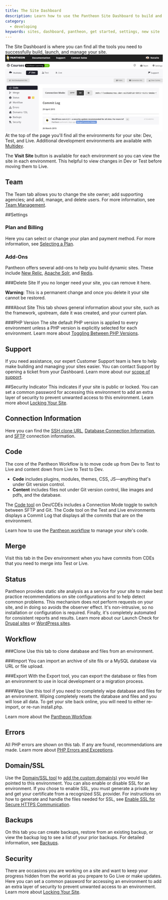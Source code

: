 ```yaml
---
title: The Site Dashboard
description: Learn how to use the Pantheon Site Dashboard to build and manage your sites.
category:
  - developing
keywords: sites, dashboard, pantheon, get started, settings, new site
---
```


The Site Dashboard is where you can find all the tools you need to successfully build, launch, and manage your site.
![Site Dashboard](/source/docs/assets/images/site-dashboard-image.png)
At the top of the page you'll find all the environments for your site: Dev, Test, and Live. Additional development environments are available with [Multidev](/docs/articles/sites/multidev/).

The **Visit Site** button is available for each environment so you can view the site in each environment. This helpful to view changes in Dev or Test before moving them to Live.

## Team
The Team tab allows you to change the site owner; add supporting agencies; and add, manage, and delete users. For more information, see [Team Management](/docs/articles/sites/team-management/).

##Settings
### Plan and Billing
Here you can select or change your plan and payment method. For more information, see [Selecting a Plan](/docs/articles/sites/settings/selecting-a-plan/).

### Add-Ons
Pantheon offers several add-ons to help you build dynamic sites. These include [New Relic](/docs/articles/sites/newrelic/new-relic-performance-analysis/), [Apache Solr](/docs/articles/sites/apache-solr/), and [Redis](/docs/articles/sites/redis-as-a-caching-backend/).

###Delete Site
If you no longer need your site, you can remove it here.
<div class="alert alert-danger" role="alert">
<strong>Warning</strong>: This is a permanent change and once you delete it your site cannot be restored.</div>

###About Site
This tab shows general information about your site, such as the framework, upstream, date it was created, and your current plan.

###PHP Version
The site default PHP version is applied to every environment unless a PHP version is explicitly selected for each environment. Learn more about [Toggling Between PHP Versions](/docs/articles/sites/settings/toggling-between-php-versions/).

## Support
If you need assistance, our expert Customer Support team is here to help make building and managing your sites easier. You can contact Support by opening a ticket from your Dashboard. Learn more about our [scope of support](/docs/articles/scope-of-support/).

##Security Indicator
This indicates if your site is public or locked. You can set a common password for accessing this environment to add an extra layer of security to prevent unwanted access to this environment. Learn more about [Locking Your Site](/docs/articles/sites/security/locking-your-site/).

## Connection Information
Here you can find the [SSH clone URL](/docs/articles/local/starting-with-git/), [Database Connection Information](/docs/articles/local/accessing-mysql-databases/), and [SFTP](/docs/articles/sites/code/developing-directly-with-sftp-mode/) connection information.

## Code
The core of the Pantheon Workflow is to move code up from Dev to Test to Live and content down from Live to Test to Dev.

- **Code** includes plugins, modules, themes, CSS, JS—anything that's under Git version control.
- **Content** includes files not under Git version control, like images and pdfs, and the database.  

The [Code tool](/docs/articles/sites/code) on Dev/CDEs includes a Connection Mode toggle to switch between SFTP and Git. The Code tool on the Test and Live environments displays a Commit Log that displays all the commits that are on the environment.

Learn how to use the [Pantheon workflow](/docs/articles/sites/code/using-the-pantheon-workflow/) to manage your site's code.

## Merge
Visit this tab in the Dev environment when you have commits from CDEs that you need to merge into Test or Live.

## Status
Pantheon provides static site analysis as a service for your site to make best practice recommendations on site configurations and to help detect common problems. This mechanism does not perform requests on your site, and in doing so avoids the observer effect. It's non-intrusive, so no installation or configuration is required. Finally, it's completely automated for consistent reports and results. Learn more about our Launch Check for
[Drupal sites](/docs/articles/drupal/launch-check-drupal-performance-and-configuration-analysis/) or [WordPress sites](/docs/articles/wordpress/launch-check-wordpress-performance-and-configuration-analysis/).

## Workflow
###Clone
Use this tab to clone database and files from an environment.

###Import
You can import an archive of site fils or a MySQL database via URL or file upload.

###Export
With the Export tool, you can export the database or files from an environment to use in local development or a migration process.

###Wipe
Use this tool if you need to completely wipe database and files for an environment. Wiping completely resets the database and files and you will lose all data. To get your site back online, you will need to either re-import, or re-run install.php.

Learn more about the [Pantheon Workflow](https://pantheon.io/docs/articles/sites/code/using-the-pantheon-workflow/).

## Errors
All PHP errors are shown on this tab. If any are found, recommendations are made. Learn more about [PHP Errors and Exceptions](https://pantheon.io/docs/articles/sites/php-errors-and-exceptions/).

## Domain/SSL
Use the [Domain/SSL tool](/docs/articles/sites/domains) to [add the custom domain(s)](/docs/articles/sites/domains/adding-a-domain-to-a-site-environment/) you would like pointed to this environment. You can also enable or disable SSL for an environment. If you chose to enable SSL, you must generate a private key and get your certificate from a recognized SSL provider. For instructions on how to generate and handle the files needed for SSL, see [Enable SSL for Secure HTTPS Communication](/docs/articles/sites/domains/adding-a-ssl-certificate-for-secure-https-communication/).

## Backups
On this tab you can create backups, restore from an existing backup, or view the backup log to see a list of your prior backups. For detailed information, see [Backups](/docs/articles/sites/backups).

## Security
There are occasions you are working on a site and want to keep your progress hidden from the world as you prepare to Go Live or make updates. Here you can set a common password for accessing an environment to add an extra layer of security to prevent unwanted access to an environment. Learn more about [Locking Your Site](/docs/articles/sites/security/locking-your-site/).
